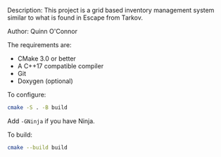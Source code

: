 Description: 
This project is a grid based inventory management system similar to what is found in Escape from Tarkov.

Author: Quinn O'Connor

The requirements are:

* CMake 3.0 or better
* A C++17 compatible compiler
* Git
* Doxygen (optional)

To configure:

```bash
cmake -S . -B build
```

Add `-GNinja` if you have Ninja.

To build:

```bash
cmake --build build
```
